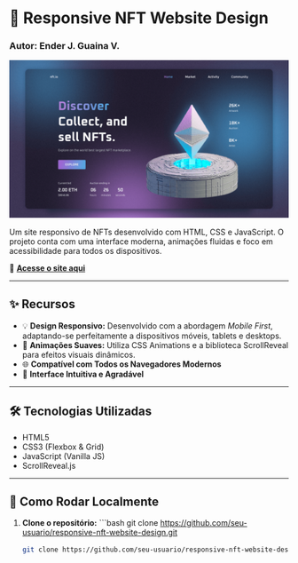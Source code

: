 # 💎 Responsive NFT Website Design

### Autor: Ender J. Guaina V.

![Preview do Projeto](./preview.png)

Um site responsivo de NFTs desenvolvido com HTML, CSS e JavaScript. O projeto conta com uma interface moderna, animações fluidas e foco em acessibilidade para todos os dispositivos.

🔗 **[Acesse o site aqui](https://responsive-nft-website-design.vercel.app/)**

---

## ✨ Recursos

- 💡 **Design Responsivo:** Desenvolvido com a abordagem *Mobile First*, adaptando-se perfeitamente a dispositivos móveis, tablets e desktops.
- 🎨 **Animações Suaves:** Utiliza CSS Animations e a biblioteca ScrollReveal para efeitos visuais dinâmicos.
- 🌐 **Compatível com Todos os Navegadores Modernos**
- 💎 **Interface Intuitiva e Agradável**

---

## 🛠️ Tecnologias Utilizadas

- HTML5
- CSS3 (Flexbox & Grid)
- JavaScript (Vanilla JS)
- ScrollReveal.js

---

## 🚀 Como Rodar Localmente

1. **Clone o repositório:**
       ```bash
   git clone https://github.com/seu-usuario/responsive-nft-website-design.git
   ```bash
   git clone https://github.com/seu-usuario/responsive-nft-website-design.git
